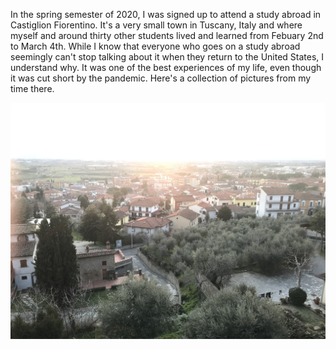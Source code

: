In the spring semester of 2020, I was signed up to attend a study abroad in Castiglion Fiorentino. It's a very small town in Tuscany, Italy and where myself and around thirty other students lived and learned from Febuary 2nd to March 4th. While I know that everyone who goes on a study abroad seemingly can't stop talking about it when they return to the United States, I understand why. It was one of the best experiences of my life, even though it was cut short by the pandemic. Here's a collection of pictures from my time there. 

![My roommates and I at the Trevi Fountain in Rome](assets/images/IMG_2256.jpg)
